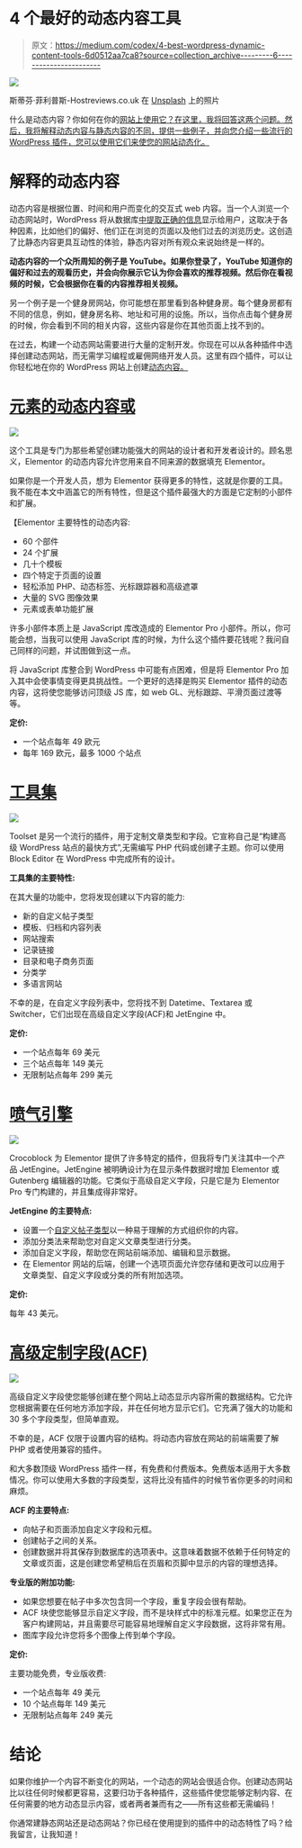 # 4 个最好的动态内容工具

> 原文：<https://medium.com/codex/4-best-wordpress-dynamic-content-tools-6d0512aa7ca8?source=collection_archive---------6----------------------->

![](img/307470764c261c63f36b8d4498362fcb.png)

斯蒂芬·菲利普斯-Hostreviews.co.uk 在 [Unsplash](https://unsplash.com?utm_source=medium&utm_medium=referral) 上的照片

什么是动态内容？你如何在你的[网站上使用它？在这里，我将回答这两个问题。然后，我将解释动态内容与静态内容的不同，提供一些例子，并向您介绍一些流行的 WordPress 插件，您可以使用它们来使您的网站动态化。](https://medium.com/codex/tagged/wordpress)

# 解释的动态内容

动态内容是根据位置、时间和用户而变化的交互式 web 内容。当一个人浏览一个动态网站时，WordPress 将从数据库[中提取正确的信息](/codex/5-best-practices-to-optimize-your-wordpress-database-6c0201b0cba7)显示给用户，这取决于各种因素，比如他们的偏好、他们正在浏览的页面以及他们过去的浏览历史。这创造了比静态内容更具互动性的体验，静态内容对所有观众来说始终是一样的。

**动态内容的一个众所周知的例子是 YouTube。如果你登录了，YouTube 知道你的偏好和过去的观看历史，并会向你展示它认为你会喜欢的推荐视频。然后你在看视频的时候，它会根据你在看的内容推荐相关视频。**

另一个例子是一个健身房网站，你可能想在那里看到各种健身房。每个健身房都有不同的信息，例如，健身房名称、地址和可用的设施。所以，当你点击每个健身房的时候，你会看到不同的相关内容，这些内容是你在其他页面上找不到的。

在过去，构建一个动态网站需要进行大量的定制开发。你现在可以从各种插件中选择创建动态网站，而无需学习编程或雇佣网络开发人员。这里有四个插件，可以让你轻松地在你的 WordPress 网站上创建[动态内容。](https://crocoblock.com/blog/dynamic-wordpress-content-explained/)

# [元素的动态内容或](https://www.dynamic.ooo/)

![](img/4ed48fc6d45467ce97137151c9872754.png)

这个工具是专门为那些希望创建功能强大的网站的设计者和开发者设计的。顾名思义，Elementor 的动态内容允许您用来自不同来源的数据填充 Elementor。

如果你是一个开发人员，想为 Elementor 获得更多的特性，这就是你要的工具。我不能在本文中涵盖它的所有特性，但是这个插件最强大的方面是它定制的小部件和扩展。

【Elementor 主要特性的动态内容:

*   60 个部件
*   24 个扩展
*   几十个模板
*   四个特定于页面的设置
*   轻松添加 PHP、动态标签、光标跟踪器和高级遮罩
*   大量的 SVG 图像效果
*   元素或表单功能扩展

许多小部件本质上是 JavaScript 库改造成的 Elementor Pro 小部件。所以，你可能会想，当我可以使用 JavaScript 库的时候，为什么这个插件要花钱呢？我问自己同样的问题，并试图做到这一点。

将 JavaScript 库整合到 WordPress 中可能有点困难，但是将 Elementor Pro 加入其中会使事情变得更具挑战性。一个更好的选择是购买 Elementor 插件的动态内容，这将使您能够访问顶级 JS 库，如 web GL、光标跟踪、平滑页面过渡等等。

**定价:**

*   一个站点每年 49 欧元
*   每年 169 欧元，最多 1000 个站点

# [工具集](https://toolset.com/)

![](img/f50a4b895b0baf639abe13c7399546ac.png)

Toolset 是另一个流行的插件，用于定制文章类型和字段。它宣称自己是“构建高级 WordPress 站点的最快方式”,无需编写 PHP 代码或创建子主题。你可以使用 Block Editor 在 WordPress 中完成所有的设计。

**工具集的主要特性:**

在其大量的功能中，您将发现创建以下内容的能力:

*   新的自定义帖子类型
*   模板、归档和内容列表
*   网站搜索
*   记录链接
*   目录和电子商务页面
*   分类学
*   多语言网站

不幸的是，在自定义字段列表中，您将找不到 Datetime、Textarea 或 Switcher，它们出现在高级自定义字段(ACF)和 JetEngine 中。

**定价:**

*   一个站点每年 69 美元
*   三个站点每年 149 美元
*   无限制站点每年 299 美元

# [喷气引擎](https://crocoblock.com/plugins/jetengine/)

![](img/7eb0f17742bb4a7034fa69ba041e13f3.png)

Crocoblock 为 Elementor 提供了许多特定的插件，但我将专门关注其中一个产品 JetEngine。JetEngine 被明确设计为在显示条件数据时增加 Elementor 或 Gutenberg 编辑器的功能。它类似于高级自定义字段，只是它是为 Elementor Pro 专门构建的，并且集成得非常好。

**JetEngine 的主要特点:**

*   设置一个[自定义帖子类型](https://crocoblock.com/blog/wordpress-custom-post-type-examples-and-plugins/)以一种易于理解的方式组织你的内容。
*   添加分类法来帮助您对自定义文章类型进行分类。
*   添加自定义字段，帮助您在网站前端添加、编辑和显示数据。
*   在 Elementor 网站的后端，创建一个选项页面允许您存储和更改可以应用于文章类型、自定义字段或分类的所有附加选项。

**定价:**

每年 43 美元。

# [高级定制字段(ACF)](https://www.advancedcustomfields.com/)

![](img/a4740e5157e9db8a5d03c4666e6bd388.png)

高级自定义字段使您能够创建在整个网站上动态显示内容所需的数据结构。它允许您根据需要在任何地方添加字段，并在任何地方显示它们。它充满了强大的功能和 30 多个字段类型，但简单直观。

不幸的是，ACF 仅限于设置内容的结构。将动态内容放在网站的前端需要了解 PHP 或者使用兼容的插件。

和大多数顶级 WordPress 插件一样，有免费和付费版本。免费版本适用于大多数情况。你可以使用大多数的字段类型，这将比没有插件的时候节省你更多的时间和麻烦。

**ACF 的主要特点:**

*   向帖子和页面添加自定义字段和元框。
*   创建帖子之间的关系。
*   创建数据并将其保存到数据库的选项表中。这意味着数据不依赖于任何特定的文章或页面，这是创建您希望稍后在页眉和页脚中显示的内容的理想选择。

**专业版的附加功能:**

*   如果您想要在帖子中多次包含同一个字段，重复字段会很有帮助。
*   ACF 块使您能够显示自定义字段，而不是块样式中的标准元框。如果您正在为客户构建网站，并且需要尽可能容易地理解自定义字段数据，这将非常有用。
*   图库字段允许您将多个图像上传到单个字段。

**定价:**

主要功能免费，专业版收费:

*   一个站点每年 49 美元
*   10 个站点每年 149 美元
*   无限制站点每年 249 美元

# 结论

如果你维护一个内容不断变化的网站，一个动态的网站会很适合你。创建动态网站比以往任何时候都更容易，这要归功于各种插件，这些插件使您能够定制内容、在任何需要的地方动态显示内容，或者两者兼而有之——所有这些都无需编码！

你通常建静态网站还是动态网站？你已经在使用提到的插件中的动态特性了吗？给我留言，让我知道！